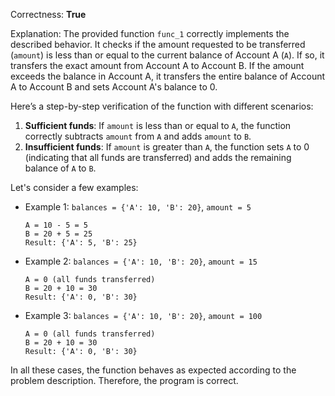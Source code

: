 Correctness: **True**

Explanation: The provided function `func_1` correctly implements the described behavior. It checks if the amount requested to be transferred (`amount`) is less than or equal to the current balance of Account A (`A`). If so, it transfers the exact amount from Account A to Account B. If the amount exceeds the balance in Account A, it transfers the entire balance of Account A to Account B and sets Account A's balance to 0.

Here’s a step-by-step verification of the function with different scenarios:

1. **Sufficient funds**: If `amount` is less than or equal to `A`, the function correctly subtracts `amount` from `A` and adds `amount` to `B`.
2. **Insufficient funds**: If `amount` is greater than `A`, the function sets `A` to 0 (indicating that all funds are transferred) and adds the remaining balance of `A` to `B`.

Let's consider a few examples:

- Example 1: `balances = {'A': 10, 'B': 20}`, `amount = 5`
  ```
  A = 10 - 5 = 5
  B = 20 + 5 = 25
  Result: {'A': 5, 'B': 25}
  ```

- Example 2: `balances = {'A': 10, 'B': 20}`, `amount = 15`
  ```
  A = 0 (all funds transferred)
  B = 20 + 10 = 30
  Result: {'A': 0, 'B': 30}
  ```

- Example 3: `balances = {'A': 10, 'B': 20}`, `amount = 100`
  ```
  A = 0 (all funds transferred)
  B = 20 + 10 = 30
  Result: {'A': 0, 'B': 30}
  ```

In all these cases, the function behaves as expected according to the problem description. Therefore, the program is correct.